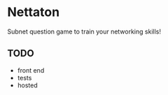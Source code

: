 # Nettaton

Subnet question game to train your networking skills!

## TODO

* front end
* tests
* hosted

